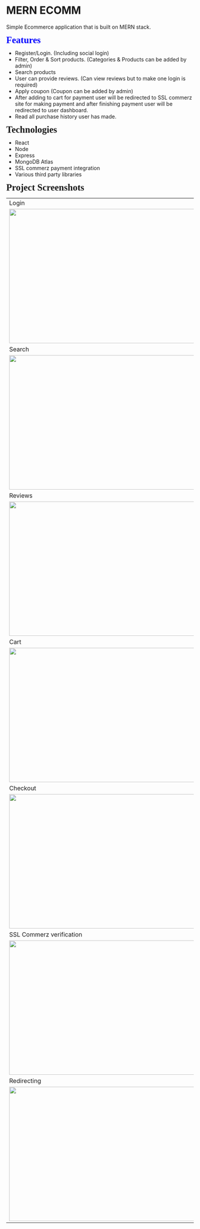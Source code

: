 # MERN ECOMM
Simple Ecommerce application that is built on MERN stack.

<h4 style='margin-top:0in;margin-right:0in;margin-bottom:8.0pt;margin-left:0in;line-height:100%;font-size:25px;color:blue;font-family:"Calibri","sans-serif";'>Features</h4>

<ul>
    <li>Register/Login. (Including social login)</li>
    <li>Filter, Order & Sort products. (Categories & Products can be added by admin)</li>
    <li>Search products</li>
    <li>User can provide reviews. (Can view reviews but to make one login is required)</li>
    <li>Apply coupon (Coupon can be added by admin)</li>
    <li>After adding to cart for payment user will be redirected to SSL commerz site for making payment and after finishing payment user will be redirected to user dashboard.</li>
    <li>Read all purchase history user has made.</li>
</ul>

<h4 style='margin-top:0in;margin-right:0in;margin-bottom:8.0pt;margin-left:0in;line-height:100%;font-size:25px;font-family:"Calibri","sans-serif";'>Technologies</h4>

<ul>
    <li>React</li>
    <li>Node</li>
    <li>Express</li>
    <li>MongoDB Atlas</li>
    <li>SSL commerz payment integration</li>
    <li>Various third party libraries</li>
</ul>

<h4 style='margin-top:0in;margin-right:0in;margin-bottom:8.0pt;margin-left:0in;line-height:100%;font-size:25px;font-family:"Calibri","sans-serif";'>Project Screenshots</h4>

<table>
  <tr>
    <td>Login</td>
     <td>Home</td>     
  </tr>
  <tr>
    <td><img src="https://github.com/mhaquesalman/mern_ecomm_backend/assets/37879134/857653bd-589a-40af-af5d-1de8e27543a6" width=640 height=360></td>
    <td><img src="https://github.com/mhaquesalman/mern_ecomm_backend/assets/37879134/877e83ef-15fb-4832-b5b1-cced9209e702" width=640 height=360></td>    
  </tr>
    <tr>
    <td>Search</td>
     <td>Filtering</td>     
  </tr>
  <tr>
    <td><img src="https://github.com/mhaquesalman/mern_ecomm_backend/assets/37879134/88f419d8-1815-4c47-994c-348d1c39a72c" width=640 height=360></td>
    <td><img src="https://github.com/mhaquesalman/mern_ecomm_backend/assets/37879134/5f415329-9842-41bd-a7e0-3f6951f821ef" width=640 height=360></td>    
  </tr>
  <tr>
    <td>Reviews</td>
     <td>Coupons</td>     
  </tr>
  <tr>
    <td><img src="https://github.com/mhaquesalman/mern_ecomm_backend/assets/37879134/a18bae5b-31b0-4c0b-bed7-60ae26db582c" width=640 height=360></td>
    <td><img src="https://github.com/mhaquesalman/mern_ecomm_backend/assets/37879134/807f9531-f8c1-458e-888c-7a46f82ef3d9" width=640 height=360></td>    
  </tr>
    <tr>
    <td>Cart</td>
     <td>Shipping</td>     
  </tr>
  <tr>
    <td><img src="https://github.com/mhaquesalman/mern_ecomm_backend/assets/37879134/76a2b58b-389e-4944-829a-8c80ae010a36" width=640 height=360></td>
    <td><img src="https://github.com/mhaquesalman/mern_ecomm_backend/assets/37879134/7f89c64e-3fa6-4f1d-ad99-52a8302eb177" width=640 height=360></td>    
  </tr>
    <tr>
    <td>Checkout</td>
     <td>SSL Commerz payment</td>     
  </tr>
  <tr>
    <td><img src="https://github.com/mhaquesalman/mern_ecomm_backend/assets/37879134/e45061cc-5019-4ae3-9d94-5ad2012e6191" width=640 height=360></td>
    <td><img src="https://github.com/mhaquesalman/mern_ecomm_backend/assets/37879134/e48301ce-253d-4969-8729-b11ac63b46f2" width=640 height=360></td>    
  </tr>
    <tr>
    <td>SSL Commerz verification</td>
     <td>SSL Commerz processing</td>     
  </tr>
  <tr>
    <td><img src="https://github.com/mhaquesalman/mern_ecomm_backend/assets/37879134/3dbbc6b5-0812-4257-9156-d22c3bb750fd" width=640 height=360></td>
    <td><img src="https://github.com/mhaquesalman/mern_ecomm_backend/assets/37879134/c430a9c9-e8e5-4dea-ae59-ae5f61999465" width=640 height=360></td>    
  </tr>
    <tr>
    <td>Redirecting</td>
     <td>Purchase history</td>     
  </tr>
  <tr>
    <td><img src="https://github.com/mhaquesalman/mern_ecomm_backend/assets/37879134/a295d1c5-3bf2-45ea-aac2-239ca8fe6116" width=640 height=360></td>
    <td><img src="https://github.com/mhaquesalman/mern_ecomm_backend/assets/37879134/87a1777c-2d86-41b8-8f75-5136f0dd96f6" width=640 height=360></td>    
  </tr>
 </table>
